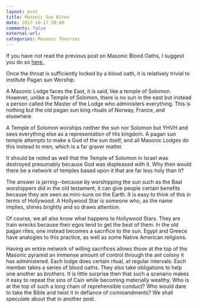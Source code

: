 ```yaml
---
layout: post
title: Masonic Sun Rites
date: 2017-10-17 20:40
comments: false
external-url:
categories: Masonic Theories
---
```


If you have not read the previous post on Masonic Blood Oaths, I suggest you do so [here.](/blog/2017/10/12/masonic-interference/)

Once the throat is sufficiently locked by a blood oath, it is relatively trivial to institute Pagan sun Worship.

A Masonic Lodge faces the East, it is said, like a temple of Solomon. However, unlike a Temple of Solomon, there is no sun in the east but instead a person called the Master of the Lodge who administers everything. This is nothing but the old pagan sun king rituals of Norway, France, and elsewhere.

A Temple of Solomon worships neither the sun nor Solomon but YHVH and sees everything else as a representation of His kingdom. A pagan sun temple attempts to make a God of the sun itself, and all Masonic Lodges do this instead to men, which is a far graver matter.

It should be noted as well that the Temple of Solomon in Israel was destroyed presumably because God was displeased with it. Why then would there be a network of temples based upon it that are far less holy than it?

The answer is jarring--because by worshipping the sun such as the Baal worshippers did in the old testament, it can give people certain benefits because they are seen as mini-suns on the Earth. It is easy to think of this in terms of Hollywood. A Hollywood Star is someone who, as the name implies, shines brightly and so draws attention.

Of course, we all also know what happens to Hollywood Stars. They are train wrecks because their egos tend to get the best of them. In the old pagan rites, one instead becomes a sacrifice to the sun. Egypt and Greece have analogies to this practice, as well as some Native American religions.

Having an entire network of willing sacrifices allows those at the top of the Masonic pyramid an immense amount of  control through the ant colony it has administered. Each lodge does certain ritual, at regular intervals. Each member takes a series of blood oaths. They also take obligations to help one another as brothers. It is little surprise then that such a scenario makes it easy to repeat the sins of Cain while becoming materially wealthy. Who is at the top of such a long chain of reprehensible conduct? Who would dare to take the Bible and twist it in defiance of commandments? We shall speculate about that in another post. 
